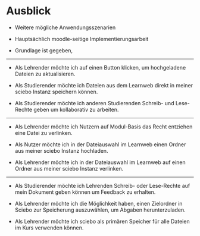 # Ausblick

* Weitere mögliche Anwendungsszenarien

* Hauptsächlich moodle-seitige Implementierungsarbeit

* Grundlage ist gegeben, 
---

* Als Lehrender möchte ich auf einen Button klicken, um hochgeladene Dateien zu aktualisieren.

* Als Studierender möchte ich Dateien aus dem Learnweb direkt in meiner sciebo Instanz speichern können.

* Als Studierender möchte ich anderen Studierenden Schreib- und Lese-Rechte geben um kollaborativ zu arbeiten.
   
---

* Als Lehrender möchte ich Nutzern auf Modul-Basis das Recht entziehen eine Datei zu verlinken.

* Als Nutzer möchte ich in der Dateiauswahl im Learnweb einen Ordner aus meiner sciebo Instanz hochladen.

* Als Lehrender möchte ich in der Dateiauswahl im Learnweb auf einen Ordner aus meiner sciebo Instanz verlinken.

---

* Als Studierender möchte ich Lehrenden Schreib- oder Lese-Rechte auf mein Dokument geben können um Feedback zu erhalten.

* Als Lehrender möchte ich die Möglichkeit haben, einen Zielordner in Sciebo zur Speicherung auszuwählen, um Abgaben herunterzuladen.

* Als Lehrender möchte ich sciebo als primären Speicher für alle Dateien im Kurs verwenden können.